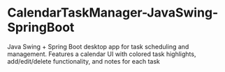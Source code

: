 # CalendarTaskManager-JavaSwing-SpringBoot
Java Swing + Spring Boot desktop app for task scheduling and management. Features a calendar UI with colored task highlights, add/edit/delete functionality, and notes for each task
